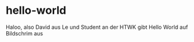 # hello-world

Haloo,
also David aus Le und Student an der HTWK
gibt Hello World auf Bildschrim aus
